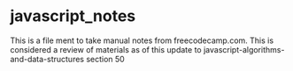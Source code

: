 # javascript_notes

This is a file ment to take manual notes from freecodecamp.com. This is considered a review of materials as of this update to javascript-algorithms-and-data-structures section 50
